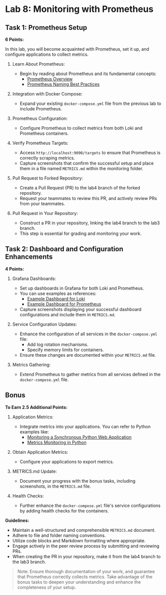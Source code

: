 # Lab 8: Monitoring with Prometheus

## Task 1: Prometheus Setup

**6 Points:**

In this lab, you will become acquainted with Prometheus, set it up, and configure applications to collect metrics.

1. Learn About Prometheus:
   - Begin by reading about Prometheus and its fundamental concepts:
     - [Prometheus Overview](https://prometheus.io/docs/introduction/overview/)
     - [Prometheus Naming Best Practices](https://prometheus.io/docs/practices/naming/)

2. Integration with Docker Compose:
   - Expand your existing `docker-compose.yml` file from the previous lab to include Prometheus.

3. Prometheus Configuration:
   - Configure Prometheus to collect metrics from both Loki and Prometheus containers.

4. Verify Prometheus Targets:
   - Access `http://localhost:9090/targets` to ensure that Prometheus is correctly scraping metrics.
   - Capture screenshots that confirm the successful setup and place them in a file named `METRICS.md` within the monitoring folder.

5. Pull Request to Forked Repository:
   - Create a Pull Request (PR) to the lab4 branch of the forked repository.
   - Request your teammates to review this PR, and actively review PRs from your teammates.

6. Pull Request in Your Repository:
   - Construct a PR in your repository, linking the lab4 branch to the lab3 branch.
   - This step is essential for grading and monitoring your work.

## Task 2: Dashboard and Configuration Enhancements

**4 Points:**

1. Grafana Dashboards:
   - Set up dashboards in Grafana for both Loki and Prometheus.
   - You can use examples as references:
     - [Example Dashboard for Loki](https://grafana.com/grafana/dashboards/13407)
     - [Example Dashboard for Prometheus](https://grafana.com/grafana/dashboards/3662)
   - Capture screenshots displaying your successful dashboard configurations and include them in `METRICS.md`.

2. Service Configuration Updates:
   - Enhance the configuration of all services in the `docker-compose.yml` file:
     - Add log rotation mechanisms.
     - Specify memory limits for containers.
   - Ensure these changes are documented within your `METRICS.md` file.

3. Metrics Gathering:
   - Extend Prometheus to gather metrics from all services defined in the `docker-compose.yml` file.

## Bonus

**To Earn 2.5 Additional Points:**

1. Application Metrics:
   - Integrate metrics into your applications. You can refer to Python examples like:
     - [Monitoring a Synchronous Python Web Application](https://dzone.com/articles/monitoring-your-synchronous-python-web-application)
     - [Metrics Monitoring in Python](https://opensource.com/article/18/4/metrics-monitoring-and-python)

2. Obtain Application Metrics:
   - Configure your applications to export metrics.

3. METRICS.md Update:
   - Document your progress with the bonus tasks, including screenshots, in the `METRICS.md` file.

4. Health Checks:
   - Further enhance the `docker-compose.yml` file's service configurations by adding health checks for the containers.

**Guidelines:**

- Maintain a well-structured and comprehensible `METRICS.md` document.
- Adhere to file and folder naming conventions.
- Utilize code blocks and Markdown formatting where appropriate.
- Engage actively in the peer review process by submitting and reviewing PRs.
- When creating the PR in your repository, make it from the lab4 branch to the lab3 branch.

> Note: Ensure thorough documentation of your work, and guarantee that Prometheus correctly collects metrics. Take advantage of the bonus tasks to deepen your understanding and enhance the completeness of your setup.
